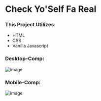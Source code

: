 # Check Yo'Self Fa Real

### This Project Utilizes:

* HTML
* CSS
* Vanilla Javascript

### Desktop-Comp:
![image](https://user-images.githubusercontent.com/47184994/58046483-a632aa00-7b02-11e9-9776-80ca456bff66.png)

### Mobile-Comp:
![image](https://user-images.githubusercontent.com/47184994/58046527-ce220d80-7b02-11e9-90b0-f533e717a094.png)
